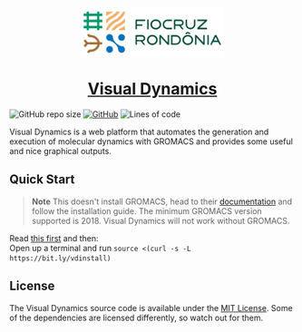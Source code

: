 <p align="center">
    <a href="https://www.rondonia.fiocruz.br/laboratorios/bioinformatica-e-quimica-medicinal/" target="_blank">
        <img alt="Fiocruz Rondônia" src="./app/static/img/fiocruz-ro.png" style="display: block; margin: 0 auto; margin-bottom: 20px;"  width="50%" />
    </a>
</p>

<a href="http://visualdynamics.fiocruz.br/" target="_blank">
    <h1 align="center">Visual Dynamics</h1>
</a>

![GitHub repo size](https://img.shields.io/github/repo-size/LABIOQUIM/visualdynamics?style=for-the-badge)
[![GitHub](https://img.shields.io/github/license/LABIOQUIM/visualdynamics?style=for-the-badge)](https://github.com/LABIOQUIM/visualdynamics/blob/master/LICENSE)
![Lines of code](https://img.shields.io/tokei/lines/github/LABIOQUIM/visualdynamics?style=for-the-badge)


Visual Dynamics is a web platform that automates the generation and execution of molecular dynamics with GROMACS and provides some useful and nice graphical outputs.

## Quick Start

> **Note** This doesn't install GROMACS, head to their [documentation](https://manual.gromacs.org/) and follow the installation guide. The minimum GROMACS version supported is 2018. Visual Dynamics will not work without GROMACS.

Read [this first](/docs/gmail-setup.md) and then:  
Open up a terminal and run `source <(curl -s -L https://bit.ly/vdinstall)`

## License
The Visual Dynamics source code is available under the [MIT License](./LICENSE). Some of the dependencies are licensed differently, so watch out for them.
